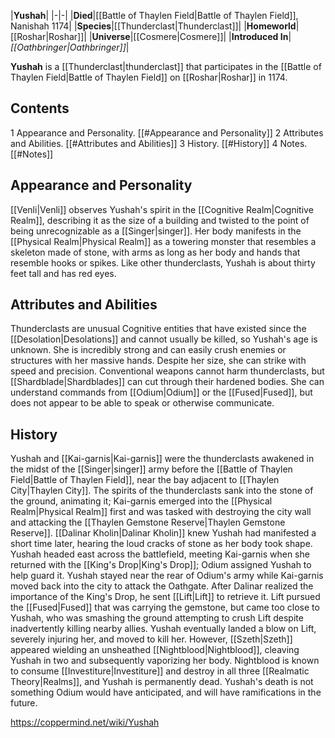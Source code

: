 |**Yushah**|
|-|-|
|**Died**|[[Battle of Thaylen Field\|Battle of Thaylen Field]], Nanishah 1174|
|**Species**|[[Thunderclast\|Thunderclast]]|
|**Homeworld**|[[Roshar\|Roshar]]|
|**Universe**|[[Cosmere\|Cosmere]]|
|**Introduced In**|*[[Oathbringer\|Oathbringer]]*|

**Yushah** is a [[Thunderclast\|thunderclast]] that participates in the [[Battle of Thaylen Field\|Battle of Thaylen Field]] on [[Roshar\|Roshar]] in 1174.

## Contents

1 Appearance and Personality. [[#Appearance and Personality]] 
2 Attributes and Abilities. [[#Attributes and Abilities]] 
3 History. [[#History]] 
4 Notes. [[#Notes]] 


## Appearance and Personality
[[Venli\|Venli]] observes Yushah's spirit in the [[Cognitive Realm\|Cognitive Realm]], describing it as the size of a building and twisted to the point of being unrecognizable as a [[Singer\|singer]]. Her body manifests in the [[Physical Realm\|Physical Realm]] as a towering monster that resembles a skeleton made of stone, with arms as long as her body and hands that resemble hooks or spikes. Like other thunderclasts, Yushah is about thirty feet tall and has red eyes.

## Attributes and Abilities
Thunderclasts are unusual Cognitive entities that have existed since the [[Desolation\|Desolations]] and cannot usually be killed, so Yushah's age is unknown.
She is incredibly strong and can easily crush enemies or structures with her massive hands. Despite her size, she can strike with speed and precision. Conventional weapons cannot harm thunderclasts, but [[Shardblade\|Shardblades]] can cut through their hardened bodies.
She can understand commands from [[Odium\|Odium]] or the [[Fused\|Fused]], but does not appear to be able to speak or otherwise communicate.

## History
Yushah and [[Kai-garnis\|Kai-garnis]] were the thunderclasts awakened in the midst of the [[Singer\|singer]] army before the [[Battle of Thaylen Field\|Battle of Thaylen Field]], near the bay adjacent to [[Thaylen City\|Thaylen City]]. The spirits of the thunderclasts sank into the stone of the ground, animating it; Kai-garnis emerged into the [[Physical Realm\|Physical Realm]] first and was tasked with destroying the city wall and attacking the [[Thaylen Gemstone Reserve\|Thaylen Gemstone Reserve]]. [[Dalinar Kholin\|Dalinar Kholin]] knew Yushah had manifested a short time later, hearing the loud cracks of stone as her body took shape. Yushah headed east across the battlefield, meeting Kai-garnis when she returned with the [[King's Drop\|King's Drop]]; Odium assigned Yushah to help guard it. Yushah stayed near the rear of Odium's army while Kai-garnis moved back into the city to attack the Oathgate.
After Dalinar realized the importance of the King's Drop, he sent [[Lift\|Lift]] to retrieve it. Lift pursued the [[Fused\|Fused]] that was carrying the gemstone, but came too close to Yushah, who was smashing the ground attempting to crush Lift despite inadvertently killing nearby allies. Yushah eventually landed a blow on Lift, severely injuring her, and moved to kill her. However, [[Szeth\|Szeth]] appeared wielding an unsheathed [[Nightblood\|Nightblood]], cleaving Yushah in two and subsequently vaporizing her body.
Nightblood is known to consume [[Investiture\|Investiture]] and destroy in all three [[Realmatic Theory\|Realms]], and Yushah is permanently dead. Yushah's death is not something Odium would have anticipated, and will have ramifications in the future.



https://coppermind.net/wiki/Yushah